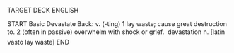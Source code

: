 TARGET DECK
ENGLISH

START
Basic
Devastate
Back: v. (-ting) 1 lay waste; cause great destruction to. 2 (often in passive) overwhelm with shock or grief.  devastation n. [latin vasto lay waste]
END
